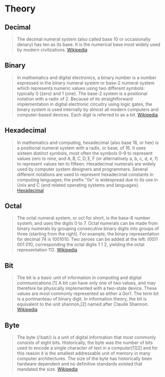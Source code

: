 # Theory

## Decimal

> The decimal numeral system (also called base 10 or occasionally denary) has ten as its base. It is the numerical base most widely used by modern civilizations. [Wikipedia](https://en.wikipedia.org/wiki/Decimal)

## Binary

> In mathematics and digital electronics, a binary number is a number expressed in the binary numeral system or base-2 numeral system which represents numeric values using two different symbols: typically 0 (zero) and 1 (one). The base-2 system is a positional notation with a radix of 2. Because of its straightforward implementation in digital electronic circuitry using logic gates, the binary system is used internally by almost all modern computers and computer-based devices. Each digit is referred to as a bit. [Wikipedia](https://en.wikipedia.org/wiki/Binary_number)

## Hexadecimal

> In mathematics and computing, hexadecimal (also base 16, or hex) is a positional numeral system with a radix, or base, of 16. It uses sixteen distinct symbols, most often the symbols 0–9 to represent values zero to nine, and A, B, C, D, E, F (or alternatively a, b, c, d, e, f) to represent values ten to fifteen. Hexadecimal numerals are widely used by computer system designers and programmers. Several different notations are used to represent hexadecimal constants in computing languages; the prefix "0x" is widespread due to its use in Unix and C (and related operating systems and languages). [Hexadecimal](https://en.wikipedia.org/wiki/Hexadecimal)

## Octal

> The octal numeral system, or oct for short, is the base-8 number system, and uses the digits 0 to 7. Octal numerals can be made from binary numerals by grouping consecutive binary digits into groups of three (starting from the right). For example, the binary representation for decimal 74 is 1001010. Two zeroes can be added at the left: (00)1 001 010, corresponding the octal digits 1 1 2, yielding the octal representation 112. [Wikipedia](https://en.wikipedia.org/wiki/Octal)


## Bit

> The bit is a basic unit of information in computing and digital communications.[1] A bit can have only one of two values, and may therefore be physically implemented with a two-state device. These values are most commonly represented as either a 0or1. The term bit is a portmanteau of binary digit. In information theory, the bit is equivalent to the unit shannon,[2] named after Claude Shannon. [Wikipedia](https://en.wikipedia.org/wiki/Bit)

## Byte

> The byte (/ˈbaɪt/) is a unit of digital information that most commonly consists of eight bits. Historically, the byte was the number of bits used to encode a single character of text in a computer[1][2] and for this reason it is the smallest addressable unit of memory in many computer architectures. The size of the byte has historically been hardware dependent and no definitive standards existed that mandated the size. [Wikipedia](https://en.wikipedia.org/wiki/Byte)